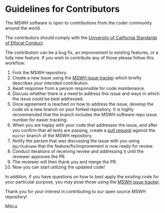 # Guidelines for Contributors

The MSWH software is open to contributions from the coder community around the world. 

The contributors should comply with the 
[University of California Standards of Ethical Conduct](https://policy.ucop.edu/doc/1100172/EthicalValuesandConduct).

The contribution can be a bug fix, an improvement to existing features, or a fully new feature. If you wish to contribute any of those please follow this workflow:

1. Fork the MSWH repository.
1. Create a new issue using the [MSWH issue tracker](https://github.com/LBNL-ETA/MSWH/issues) which briefly describes your intended contribution.
1. Await response from a person responsible for code maintenance.
1. Discuss whether there is a need to address this issue and ways in which the issue could be best addressed.
1. Once agreement is reached on how to address the issue, develop the code on a new branch on your forked repository. It is highly recommended that the branch includes the MSWH software repo issue number for easier tracking.
1. When you are happy with your code that addresses the issue, and after you confirm that all tests are passing, create a [pull request](https://github.com/LBNL-ETA/MSWH/compare) against the `master` branch of the MSWH repository.
1. Notify the person that was discussing the issue with you using `@githubname` that the feature/fix/improvement is now ready for review.
1. Conduct iterations of receiving review and addressing it until the reviewer approves the PR.
1. The reviewer will then thank you and merge the PR.
1. Now you can start utilizing the updated code!

In addition, if you have questions on how to best apply the existing code for your particular purpose, you may pose those using the [MSWH issue tracker](https://github.com/LBNL-ETA/MSWH/issues).

Thank you for your interest in contributing to our open source MSWH repository!

Milica

